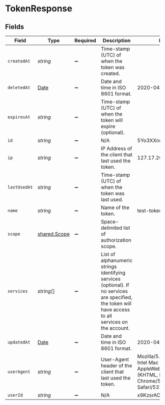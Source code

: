 # TokenResponse


## Fields

| Field                                                                                                                                                   | Type                                                                                                                                                    | Required                                                                                                                                                | Description                                                                                                                                             | Example                                                                                                                                                 |
| ------------------------------------------------------------------------------------------------------------------------------------------------------- | ------------------------------------------------------------------------------------------------------------------------------------------------------- | ------------------------------------------------------------------------------------------------------------------------------------------------------- | ------------------------------------------------------------------------------------------------------------------------------------------------------- | ------------------------------------------------------------------------------------------------------------------------------------------------------- |
| `createdAt`                                                                                                                                             | *string*                                                                                                                                                | :heavy_minus_sign:                                                                                                                                      | Time-stamp (UTC) of when the token was created.                                                                                                         |                                                                                                                                                         |
| `deletedAt`                                                                                                                                             | [Date](https://developer.mozilla.org/en-US/docs/Web/JavaScript/Reference/Global_Objects/Date)                                                           | :heavy_minus_sign:                                                                                                                                      | Date and time in ISO 8601 format.                                                                                                                       | 2020-04-09T18:14:30Z                                                                                                                                    |
| `expiresAt`                                                                                                                                             | *string*                                                                                                                                                | :heavy_minus_sign:                                                                                                                                      | Time-stamp (UTC) of when the token will expire (optional).                                                                                              |                                                                                                                                                         |
| `id`                                                                                                                                                    | *string*                                                                                                                                                | :heavy_minus_sign:                                                                                                                                      | N/A                                                                                                                                                     | 5Yo3XXnrQpjc20u0ybrf2g                                                                                                                                  |
| `ip`                                                                                                                                                    | *string*                                                                                                                                                | :heavy_minus_sign:                                                                                                                                      | IP Address of the client that last used the token.                                                                                                      | 127.17.202.173                                                                                                                                          |
| `lastUsedAt`                                                                                                                                            | *string*                                                                                                                                                | :heavy_minus_sign:                                                                                                                                      | Time-stamp (UTC) of when the token was last used.                                                                                                       |                                                                                                                                                         |
| `name`                                                                                                                                                  | *string*                                                                                                                                                | :heavy_minus_sign:                                                                                                                                      | Name of the token.                                                                                                                                      | test-token                                                                                                                                              |
| `scope`                                                                                                                                                 | [shared.Scope](../../models/shared/scope.md)                                                                                                            | :heavy_minus_sign:                                                                                                                                      | Space-delimited list of authorization scope.                                                                                                            |                                                                                                                                                         |
| `services`                                                                                                                                              | *string*[]                                                                                                                                              | :heavy_minus_sign:                                                                                                                                      | List of alphanumeric strings identifying services (optional). If no services are specified, the token will have access to all services on the account.<br/> |                                                                                                                                                         |
| `updatedAt`                                                                                                                                             | [Date](https://developer.mozilla.org/en-US/docs/Web/JavaScript/Reference/Global_Objects/Date)                                                           | :heavy_minus_sign:                                                                                                                                      | Date and time in ISO 8601 format.                                                                                                                       | 2020-04-09T18:14:30Z                                                                                                                                    |
| `userAgent`                                                                                                                                             | *string*                                                                                                                                                | :heavy_minus_sign:                                                                                                                                      | User-Agent header of the client that last used the token.                                                                                               | Mozilla/5.0 (Macintosh; Intel Mac OS X 10_12_3) AppleWebKit/537.36 (KHTML, like Gecko) Chrome/56.0.2924.87 Safari/537.36                                |
| `userId`                                                                                                                                                | *string*                                                                                                                                                | :heavy_minus_sign:                                                                                                                                      | N/A                                                                                                                                                     | x9KzsrACXZv8tPwlEDsKb6                                                                                                                                  |